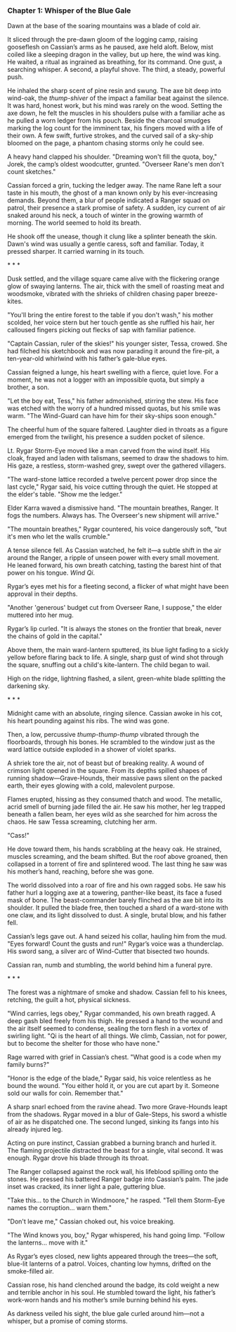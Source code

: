 ### Chapter 1: Whisper of the Blue Gale

Dawn at the base of the soaring mountains was a blade of cold air.

It sliced through the pre-dawn gloom of the logging camp, raising gooseflesh on Cassian’s arms as he paused, axe held aloft. Below, mist coiled like a sleeping dragon in the valley, but up here, the wind was king. He waited, a ritual as ingrained as breathing, for its command. One gust, a searching whisper. A second, a playful shove. The third, a steady, powerful push.

He inhaled the sharp scent of pine resin and swung. The axe bit deep into wind-oak, the *thump-shiver* of the impact a familiar beat against the silence. It was hard, honest work, but his mind was rarely on the wood. Setting the axe down, he felt the muscles in his shoulders pulse with a familiar ache as he pulled a worn ledger from his pouch. Beside the charcoal smudges marking the log count for the imminent tax, his fingers moved with a life of their own. A few swift, furtive strokes, and the curved sail of a sky-ship bloomed on the page, a phantom chasing storms only he could see.

A heavy hand clapped his shoulder. "Dreaming won't fill the quota, boy," Jorek, the camp’s oldest woodcutter, grunted. "Overseer Rane's men don't count sketches."

Cassian forced a grin, tucking the ledger away. The name Rane left a sour taste in his mouth, the ghost of a man known only by his ever-increasing demands. Beyond them, a blur of people indicated a Ranger squad on patrol, their presence a stark promise of safety. A sudden, icy current of air snaked around his neck, a touch of winter in the growing warmth of morning. The world seemed to hold its breath.

He shook off the unease, though it clung like a splinter beneath the skin. Dawn's wind was usually a gentle caress, soft and familiar. Today, it pressed sharper. It carried warning in its touch.

\* \* \*

Dusk settled, and the village square came alive with the flickering orange glow of swaying lanterns. The air, thick with the smell of roasting meat and woodsmoke, vibrated with the shrieks of children chasing paper breeze-kites.

"You'll bring the entire forest to the table if you don't wash," his mother scolded, her voice stern but her touch gentle as she ruffled his hair, her calloused fingers picking out flecks of sap with familiar patience.

"Captain Cassian, ruler of the skies!" his younger sister, Tessa, crowed. She had filched his sketchbook and was now parading it around the fire-pit, a ten-year-old whirlwind with his father’s gale-blue eyes.

Cassian feigned a lunge, his heart swelling with a fierce, quiet love. For a moment, he was not a logger with an impossible quota, but simply a brother, a son.

"Let the boy eat, Tess," his father admonished, stirring the stew. His face was etched with the worry of a hundred missed quotas, but his smile was warm. "The Wind-Guard can have him for their sky-ships soon enough."

The cheerful hum of the square faltered. Laughter died in throats as a figure emerged from the twilight, his presence a sudden pocket of silence.

Lt. Rygar Storm-Eye moved like a man carved from the wind itself. His cloak, frayed and laden with talismans, seemed to draw the shadows to him. His gaze, a restless, storm-washed grey, swept over the gathered villagers.

"The ward-stone lattice recorded a twelve percent power drop since the last cycle," Rygar said, his voice cutting through the quiet. He stopped at the elder's table. "Show me the ledger."

Elder Karra waved a dismissive hand. "The mountain breathes, Ranger. It fogs the numbers. Always has. The Overseer's new shipment will arrive."

"The mountain breathes," Rygar countered, his voice dangerously soft, "but it's men who let the walls crumble."

A tense silence fell. As Cassian watched, he felt it—a subtle shift in the air around the Ranger, a ripple of unseen power with every small movement. He leaned forward, his own breath catching, tasting the barest hint of that power on his tongue. *Wind Qi*.

Rygar’s eyes met his for a fleeting second, a flicker of what might have been approval in their depths.

"Another 'generous' budget cut from Overseer Rane, I suppose," the elder muttered into her mug.

Rygar’s lip curled. "It is always the stones on the frontier that break, never the chains of gold in the capital."

Above them, the main ward-lantern sputtered, its blue light fading to a sickly yellow before flaring back to life. A single, sharp gust of wind shot through the square, snuffing out a child's kite-lantern. The child began to wail.

High on the ridge, lightning flashed, a silent, green-white blade splitting the darkening sky.

\* \* \*

Midnight came with an absolute, ringing silence. Cassian awoke in his cot, his heart pounding against his ribs. The wind was gone.

Then, a low, percussive *thump-thump-thump* vibrated through the floorboards, through his bones. He scrambled to the window just as the ward lattice outside exploded in a shower of violet sparks.

A shriek tore the air, not of beast but of breaking reality. A wound of crimson light opened in the square. From its depths spilled shapes of running shadow—Grave-Hounds, their massive paws silent on the packed earth, their eyes glowing with a cold, malevolent purpose.

Flames erupted, hissing as they consumed thatch and wood. The metallic, acrid smell of burning jade filled the air. He saw his mother, her leg trapped beneath a fallen beam, her eyes wild as she searched for him across the chaos. He saw Tessa screaming, clutching her arm.

"Cass!"

He dove toward them, his hands scrabbling at the heavy oak. He strained, muscles screaming, and the beam shifted. But the roof above groaned, then collapsed in a torrent of fire and splintered wood. The last thing he saw was his mother’s hand, reaching, before she was gone.

The world dissolved into a roar of fire and his own ragged sobs. He saw his father hurl a logging axe at a towering, panther-like beast, its face a fused mask of bone. The beast-commander barely flinched as the axe bit into its shoulder. It pulled the blade free, then touched a shard of a ward-stone with one claw, and its light dissolved to dust. A single, brutal blow, and his father fell.

Cassian’s legs gave out. A hand seized his collar, hauling him from the mud. "Eyes forward! Count the gusts and run!" Rygar’s voice was a thunderclap. His sword sang, a silver arc of Wind-Cutter that bisected two hounds.

Cassian ran, numb and stumbling, the world behind him a funeral pyre.

\* \* \*

The forest was a nightmare of smoke and shadow. Cassian fell to his knees, retching, the guilt a hot, physical sickness.

"Wind carries, legs obey," Rygar commanded, his own breath ragged. A deep gash bled freely from his thigh. He pressed a hand to the wound and the air itself seemed to condense, sealing the torn flesh in a vortex of swirling light. "Qi is the heart of all things. We climb, Cassian, not for power, but to become the shelter for those who have none."

Rage warred with grief in Cassian’s chest. "What good is a code when my family burns?"

"Honor is the edge of the blade," Rygar said, his voice relentless as he bound the wound. "You either hold it, or you are cut apart by it. Someone sold our walls for coin. Remember that."

A sharp snarl echoed from the ravine ahead. Two more Grave-Hounds leapt from the shadows. Rygar moved in a blur of Gale-Steps, his sword a whistle of air as he dispatched one. The second lunged, sinking its fangs into his already injured leg.

Acting on pure instinct, Cassian grabbed a burning branch and hurled it. The flaming projectile distracted the beast for a single, vital second. It was enough. Rygar drove his blade through its throat.

The Ranger collapsed against the rock wall, his lifeblood spilling onto the stones. He pressed his battered Ranger badge into Cassian’s palm. The jade inset was cracked, its inner light a pale, guttering blue.

"Take this… to the Church in Windmoore," he rasped. "Tell them Storm-Eye names the corruption… warn them."

"Don't leave me," Cassian choked out, his voice breaking.

"The Wind knows you, boy," Rygar whispered, his hand going limp. "Follow the lanterns… move with it."

As Rygar’s eyes closed, new lights appeared through the trees—the soft, blue-lit lanterns of a patrol. Voices, chanting low hymns, drifted on the smoke-filled air.

Cassian rose, his hand clenched around the badge, its cold weight a new and terrible anchor in his soul. He stumbled toward the light, his father’s work-worn hands and his mother’s smile burning behind his eyes.

As darkness veiled his sight, the blue gale curled around him—not a whisper, but a promise of coming storms.